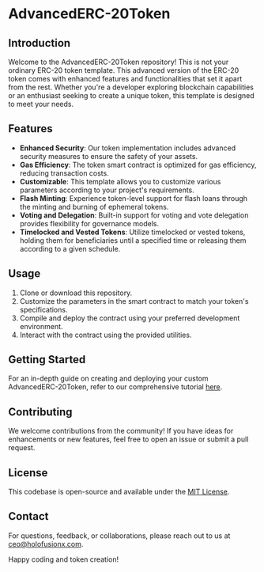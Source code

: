 
# AdvancedERC-20Token

## Introduction
Welcome to the AdvancedERC-20Token repository! This is not your ordinary ERC-20 token template. This advanced version of the ERC-20 token comes with enhanced features and functionalities that set it apart from the rest. Whether you're a developer exploring blockchain capabilities or an enthusiast seeking to create a unique token, this template is designed to meet your needs.

## Features
- **Enhanced Security**: Our token implementation includes advanced security measures to ensure the safety of your assets.
- **Gas Efficiency**: The token smart contract is optimized for gas efficiency, reducing transaction costs.
- **Customizable**: This template allows you to customize various parameters according to your project's requirements.
- **Flash Minting**: Experience token-level support for flash loans through the minting and burning of ephemeral tokens.
- **Voting and Delegation**: Built-in support for voting and vote delegation provides flexibility for governance models.
- **Timelocked and Vested Tokens**: Utilize timelocked or vested tokens, holding them for beneficiaries until a specified time or releasing them according to a given schedule.

## Usage
1. Clone or download this repository.
2. Customize the parameters in the smart contract to match your token's specifications.
3. Compile and deploy the contract using your preferred development environment.
4. Interact with the contract using the provided utilities.

## Getting Started
For an in-depth guide on creating and deploying your custom AdvancedERC-20Token, refer to our comprehensive tutorial [here](link_to_tutorial).

## Contributing
We welcome contributions from the community! If you have ideas for enhancements or new features, feel free to open an issue or submit a pull request.

## License
This codebase is open-source and available under the [MIT License](link_to_license).

## Contact
For questions, feedback, or collaborations, please reach out to us at [ceo@holofusionx.com](mailto:ceo@holofusionx.com).

Happy coding and token creation!
